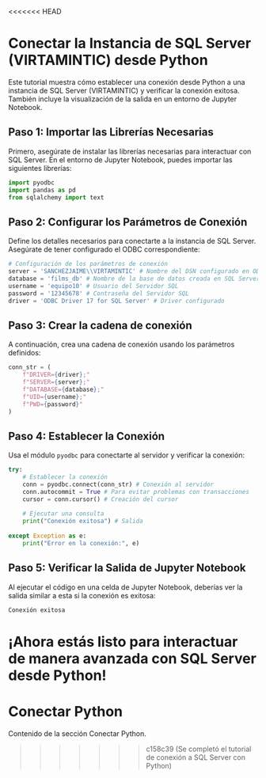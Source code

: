 <<<<<<< HEAD
# Conectar la Instancia de SQL Server (VIRTAMINTIC) desde Python

Este tutorial muestra cómo establecer una conexión desde Python a una instancia de SQL Server (VIRTAMINTIC) y verificar la conexión exitosa. También incluye la visualización de la salida en un entorno de Jupyter Notebook.

## Paso 1: Importar las Librerías Necesarias

Primero, asegúrate de instalar las librerías necesarias para interactuar con SQL Server. En el entorno de Jupyter Notebook, puedes importar las siguientes librerías:

```python
import pyodbc
import pandas as pd
from sqlalchemy import text
```
## Paso 2: Configurar los Parámetros de Conexión

Define los detalles necesarios para conectarte a la instancia de SQL Server. Asegúrate de tener configurado el ODBC correspondiente:

```python
# Configuración de los parámetros de conexión
server = 'SANCHEZJAIME\\VIRTAMINTIC' # Nombre del DSN configurado en ODBC
database = 'films_db' # Nombre de la base de datos creada en SQL Server
username = 'equipo10' # Usuario del Servidor SQL
password = '12345678' # Contraseña del Servidor SQL
driver = 'ODBC Driver 17 for SQL Server' # Driver configurado
```

## Paso 3: Crear la cadena de conexión

A continuación, crea una cadena de conexión usando los parámetros definidos:

```python
conn_str = (
    f"DRIVER={driver};"
    f"SERVER={server};"
    f"DATABASE={database};"
    f"UID={username};"
    f"PWD={password}"
)
```

## Paso 4: Establecer la Conexión

Usa el módulo `pyodbc` para conectarte al servidor y verificar la conexión:

```python
try:
    # Establecer la conexión
    conn = pyodbc.connect(conn_str) # Conexión al servidor
    conn.autocommit = True # Para evitar problemas con transacciones
    cursor = conn.cursor() # Creación del cursor
    
    # Ejecutar una consulta
    print("Conexión exitosa") # Salida
    
except Exception as e:
    print("Error en la conexión:", e)
```
## Paso 5: Verificar la Salida de Jupyter Notebook

Al ejecutar el código en una celda de Jupyter Notebook, deberías ver la salida similar a esta si la conexión es exitosa:

```python
Conexión exitosa
```

¡Ahora estás listo para interactuar de manera avanzada con SQL Server desde Python!
=======
# Conectar Python

Contenido de la sección Conectar Python.
>>>>>>> c158c39 (Se completó el tutorial de conexión a SQL Server con Python)
